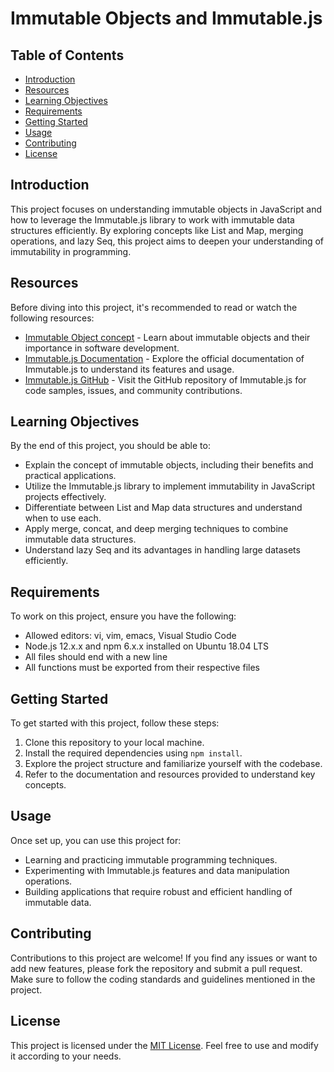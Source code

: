 # Immutable Objects and Immutable.js

## Table of Contents

- [Introduction](#introduction)
- [Resources](#resources)
- [Learning Objectives](#learning-objectives)
- [Requirements](#requirements)
- [Getting Started](#getting-started)
- [Usage](#usage)
- [Contributing](#contributing)
- [License](#license)

## Introduction

This project focuses on understanding immutable objects in JavaScript and how to leverage the Immutable.js library to work with immutable data structures efficiently. By exploring concepts like List and Map, merging operations, and lazy Seq, this project aims to deepen your understanding of immutability in programming.

## Resources

Before diving into this project, it's recommended to read or watch the following resources:
- [Immutable Object concept](#) - Learn about immutable objects and their importance in software development.
- [Immutable.js Documentation](#) - Explore the official documentation of Immutable.js to understand its features and usage.
- [Immutable.js GitHub](#) - Visit the GitHub repository of Immutable.js for code samples, issues, and community contributions.

## Learning Objectives

By the end of this project, you should be able to:
- Explain the concept of immutable objects, including their benefits and practical applications.
- Utilize the Immutable.js library to implement immutability in JavaScript projects effectively.
- Differentiate between List and Map data structures and understand when to use each.
- Apply merge, concat, and deep merging techniques to combine immutable data structures.
- Understand lazy Seq and its advantages in handling large datasets efficiently.

## Requirements

To work on this project, ensure you have the following:
- Allowed editors: vi, vim, emacs, Visual Studio Code
- Node.js 12.x.x and npm 6.x.x installed on Ubuntu 18.04 LTS
- All files should end with a new line
- All functions must be exported from their respective files

## Getting Started

To get started with this project, follow these steps:
1. Clone this repository to your local machine.
2. Install the required dependencies using `npm install`.
3. Explore the project structure and familiarize yourself with the codebase.
4. Refer to the documentation and resources provided to understand key concepts.

## Usage

Once set up, you can use this project for:
- Learning and practicing immutable programming techniques.
- Experimenting with Immutable.js features and data manipulation operations.
- Building applications that require robust and efficient handling of immutable data.

## Contributing

Contributions to this project are welcome! If you find any issues or want to add new features, please fork the repository and submit a pull request. Make sure to follow the coding standards and guidelines mentioned in the project.

## License

This project is licensed under the [MIT License](#). Feel free to use and modify it according to your needs.

